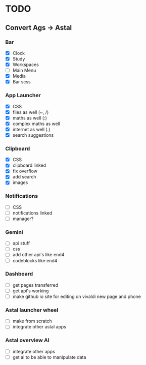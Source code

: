 # TODO
## Convert Ags -> Astal
### Bar
- [x] Clock
- [x] Study
- [x] Workspaces
- [ ] Main Menu
- [x] Media
- [x] Bar scss
### App Launcher
- [x] CSS
- [x] files as well (~, /)
- [x] maths as well (:)
- [x] complex maths as well
- [x] internet as well (.)
- [x] search suggestions
### Clipboard
- [x] CSS
- [x] clipboard linked
- [x] fix overflow
- [x] add search
- [x] images
### Notifications
- [ ] CSS
- [ ] notifications linked
- [ ] manager?
### Gemini
- [ ] api stuff
- [ ] css
- [ ] add other api's like end4
- [ ] codeblocks like end4
### Dashboard
- [ ] get pages transferred
- [ ] get api's working
- [ ] make github io site for editing on vivaldi new page and phone
### Astal launcher wheel
- [ ] make from scratch
- [ ] integrate other astal apps
### Astal overview AI
- [ ] integrate other apps
- [ ] get ai to be able to manipulate data
